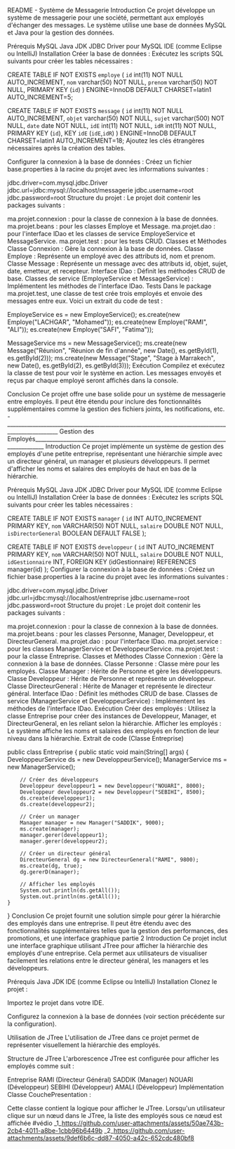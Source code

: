 README - Système de Messagerie
Introduction
Ce projet développe un système de messagerie pour une société, permettant aux employés d'échanger des messages. Le système utilise une base de données MySQL et Java pour la gestion des données.

Prérequis
MySQL
Java JDK
JDBC Driver pour MySQL
IDE (comme Eclipse ou IntelliJ)
Installation
Créer la base de données : Exécutez les scripts SQL suivants pour créer les tables nécessaires :

CREATE TABLE IF NOT EXISTS `employe` (
  `id` int(11) NOT NULL AUTO_INCREMENT,
  `nom` varchar(50) NOT NULL,
  `prenom` varchar(50) NOT NULL,
  PRIMARY KEY (`id`)
) ENGINE=InnoDB DEFAULT CHARSET=latin1 AUTO_INCREMENT=5;

CREATE TABLE IF NOT EXISTS `message` (
  `id` int(11) NOT NULL AUTO_INCREMENT,
  `objet` varchar(50) NOT NULL,
  `sujet` varchar(500) NOT NULL,
  `date` date NOT NULL,
  `idE` int(11) NOT NULL,
  `idR` int(11) NOT NULL,
  PRIMARY KEY (`id`),
  KEY `idE` (`idE`,`idR`)
) ENGINE=InnoDB DEFAULT CHARSET=latin1 AUTO_INCREMENT=18;
Ajoutez les clés étrangères nécessaires après la création des tables.

Configurer la connexion à la base de données : Créez un fichier base.properties à la racine du projet avec les informations suivantes :



jdbc.driver=com.mysql.jdbc.Driver
jdbc.url=jdbc:mysql://localhost/messagerie
jdbc.username=root
jdbc.password=root
Structure du projet : Le projet doit contenir les packages suivants :

ma.projet.connexion : pour la classe de connexion à la base de données.
ma.projet.beans : pour les classes Employe et Message.
ma.projet.dao : pour l'interface IDao et les classes de service EmployeService et MessageService.
ma.projet.test : pour les tests CRUD.
Classes et Méthodes
Classe Connexion : Gère la connexion à la base de données.
Classe Employe : Représente un employé avec des attributs id, nom et prenom.
Classe Message : Représente un message avec des attributs id, objet, sujet, date, emetteur, et recepteur.
Interface IDao : Définit les méthodes CRUD de base.
Classes de service (EmployeService et MessageService) : Implémentent les méthodes de l'interface IDao.
Tests
Dans le package ma.projet.test, une classe de test crée trois employés et envoie des messages entre eux. Voici un extrait du code de test :

EmployeService es = new EmployeService();
es.create(new Employe("LACHGAR", "Mohamed"));
es.create(new Employe("RAMI", "ALI"));
es.create(new Employe("SAFI", "Fatima"));

MessageService ms = new MessageService();
ms.create(new Message("Réunion", "Réunion de fin d'année", new Date(), es.getById(1), es.getById(2)));
ms.create(new Message("Stage", "Stage à Marrakech", new Date(), es.getById(2), es.getById(3)));
Exécution
Compilez et exécutez la classe de test pour voir le système en action. Les messages envoyés et reçus par chaque employé seront affichés dans la console.

Conclusion
Ce projet offre une base solide pour un système de messagerie entre employés. Il peut être étendu pour inclure des fonctionnalités supplémentaires comme la gestion des fichiers joints, les notifications, etc.
-________________________________________________________________________________________________ Gestion des Employés_________________________________________________________________________________
Introduction
Ce projet implémente un système de gestion des employés d'une petite entreprise, représentant une hiérarchie simple avec un directeur général, un manager et plusieurs développeurs. Il permet d'afficher les noms et salaires des employés de haut en bas de la hiérarchie.

Prérequis
MySQL
Java JDK
JDBC Driver pour MySQL
IDE (comme Eclipse ou IntelliJ)
Installation
Créer la base de données : Exécutez les scripts SQL suivants pour créer les tables nécessaires :

CREATE TABLE IF NOT EXISTS `manager` (
  `id` INT AUTO_INCREMENT PRIMARY KEY,
  `nom` VARCHAR(50) NOT NULL,
  `salaire` DOUBLE NOT NULL,
  `isDirectorGeneral` BOOLEAN DEFAULT FALSE
);

CREATE TABLE IF NOT EXISTS `developpeur` (
  `id` INT AUTO_INCREMENT PRIMARY KEY,
  `nom` VARCHAR(50) NOT NULL,
  `salaire` DOUBLE NOT NULL,
  `idGestionnaire` INT,
  FOREIGN KEY (idGestionnaire) REFERENCES manager(id)
);
Configurer la connexion à la base de données : Créez un fichier base.properties à la racine du projet avec les informations suivantes :


jdbc.driver=com.mysql.jdbc.Driver
jdbc.url=jdbc:mysql://localhost/entreprise
jdbc.username=root
jdbc.password=root
Structure du projet : Le projet doit contenir les packages suivants :

ma.projet.connexion : pour la classe de connexion à la base de données.
ma.projet.beans : pour les classes Personne, Manager, Developpeur, et DirecteurGeneral.
ma.projet.dao : pour l'interface IDao.
ma.projet.service : pour les classes ManagerService et DeveloppeurService.
ma.projet.test : pour la classe Entreprise.
Classes et Méthodes
Classe Connexion : Gère la connexion à la base de données.
Classe Personne : Classe mère pour les employés.
Classe Manager : Hérite de Personne et gère les développeurs.
Classe Developpeur : Hérite de Personne et représente un développeur.
Classe DirecteurGeneral : Hérite de Manager et représente le directeur général.
Interface IDao : Définit les méthodes CRUD de base.
Classes de service (ManagerService et DeveloppeurService) : Implémentent les méthodes de l'interface IDao.
Exécution
Créer des employés : Utilisez la classe Entreprise pour créer des instances de Developpeur, Manager, et DirecteurGeneral, en les reliant selon la hiérarchie.
Afficher les employés : Le système affiche les noms et salaires des employés en fonction de leur niveau dans la hiérarchie.
Extrait de code (Classe Entreprise)


public class Entreprise {
    public static void main(String[] args) {
        DeveloppeurService ds = new DeveloppeurService();
        ManagerService ms = new ManagerService();

        // Créer des développeurs
        Developpeur developpeur1 = new Developpeur("NOUARI", 8000);
        Developpeur developpeur2 = new Developpeur("SEBIHI", 8500);
        ds.create(developpeur1);
        ds.create(developpeur2);

        // Créer un manager
        Manager manager = new Manager("SADDIK", 9000);
        ms.create(manager);
        manager.gerer(developpeur1);
        manager.gerer(developpeur2);

        // Créer un directeur général
        DirecteurGeneral dg = new DirecteurGeneral("RAMI", 9800);
        ms.create(dg, true);
        dg.gererD(manager);

        // Afficher les employés
        System.out.println(ds.getAll());
        System.out.println(ms.getAll());
    }
}
Conclusion
Ce projet fournit une solution simple pour gérer la hiérarchie des employés dans une entreprise. Il peut être étendu avec des fonctionnalités supplémentaires telles que la gestion des performances, des promotions, et une interface graphique
partie 2
Introduction
Ce projet inclut une interface graphique utilisant JTree pour afficher la hiérarchie des employés d'une entreprise. Cela permet aux utilisateurs de visualiser facilement les relations entre le directeur général, les managers et les développeurs.

Prérequis
Java JDK
IDE (comme Eclipse ou IntelliJ)
Installation
Clonez le projet :


Importez le projet dans votre IDE.

Configurez la connexion à la base de données (voir section précédente sur la configuration).

Utilisation de JTree
L'utilisation de JTree dans ce projet permet de représenter visuellement la hiérarchie des employés.

Structure de JTree
L'arborescence JTree est configurée pour afficher les employés comme suit :

Entreprise
RAMI (Directeur Général)
SADDIK (Manager)
NOUARI (Développeur)
SEBIHI (Développeur)
AMALI (Développeur)
Implémentation
Classe CouchePresentation :

Cette classe contient la logique pour afficher le JTree.
Lorsqu'un utilisateur clique sur un nœud dans le JTree, la liste des employés sous ce nœud est affichée
#védio 
_1_https://github.com/user-attachments/assets/50ae743b-2cb4-4011-a8be-1cbb96b6449b
_2_https://github.com/user-attachments/assets/9def6b6c-dd87-4050-a42c-652cdc480bf8

